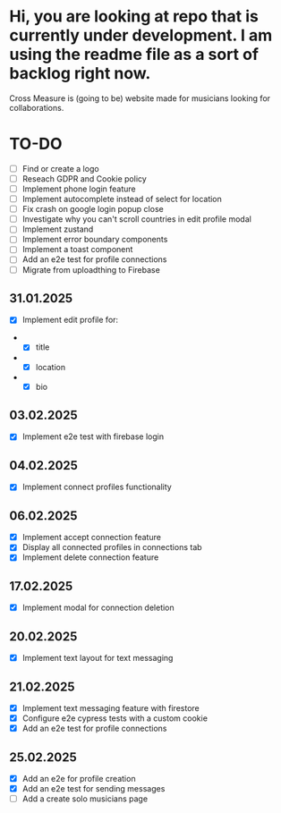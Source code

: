 # Hi, you are looking at repo that is currently under development. I am using the readme file as a sort of backlog right now. 

Cross Measure is (going to be) website made for musicians looking for collaborations.

# TO-DO

- [ ] Find or create a logo
- [ ] Reseach GDPR and Cookie policy
- [ ] Implement phone login feature
- [ ] Implement autocomplete instead of select for location
- [ ] Fix crash on google login popup close
- [ ] Investigate why you can't scroll countries in edit profile modal
- [ ] Implement zustand
- [ ] Implement error boundary components
- [ ] Implement a toast component
- [ ] Add an e2e test for profile connections
- [ ] Migrate from uploadthing to Firebase

## 31.01.2025

- [x] Implement edit profile for:
- - [x] title
- - [x] location
- - [x] bio

## 03.02.2025

- [x] Implement e2e test with firebase login

## 04.02.2025

- [x] Implement connect profiles functionality

## 06.02.2025

- [X] Implement accept connection feature
- [X] Display all connected profiles in connections tab
- [X] Implement delete connection feature

## 17.02.2025

- [X] Implement modal for connection deletion

## 20.02.2025

- [X] Implement text layout for text messaging

## 21.02.2025

- [X] Implement text messaging feature with firestore
- [X] Configure e2e cypress tests with a custom cookie
- [X] Add an e2e test for profile connections

## 25.02.2025

- [x] Add an e2e for profile creation
- [x] Add an e2e test for sending messages
- [ ] Add a create solo musicians page
